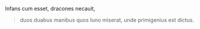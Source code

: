  Infans cum esset, 
 dracones necauit, 
 > duos duabus manibus
 quos Iuno miserat, 
 > unde primigenius 
 est dictus.
